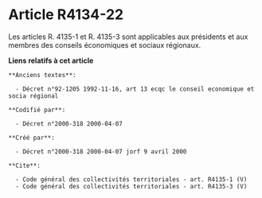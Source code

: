 # Article R4134-22

Les articles R. 4135-1 et R. 4135-3 sont applicables aux présidents et aux membres des conseils économiques et sociaux
régionaux.

**Liens relatifs à cet article**

	**Anciens textes**:

	  - Décret n°92-1205 1992-11-16, art 13 ecqc le conseil economique et socia régional

	**Codifié par**:

	  - Décret n°2000-318 2000-04-07

	**Créé par**:

	  - Décret n°2000-318 2000-04-07 jorf 9 avril 2000

	**Cite**:

	  - Code général des collectivités territoriales - art. R4135-1 (V)
	  - Code général des collectivités territoriales - art. R4135-3 (V)
